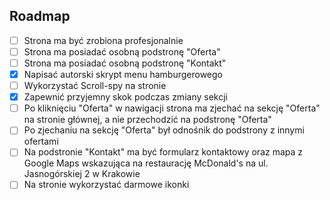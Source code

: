 ## Roadmap

-   [ ] Strona ma być zrobiona profesjonalnie
-   [ ] Strona ma posiadać osobną podstronę "Oferta"
-   [ ] Strona ma posiadać osobną podstronę "Kontakt"
-   [x] Napisać autorski skrypt menu hamburgerowego
-   [ ] Wykorzystać Scroll-spy na stronie
-   [x] Zapewnić przyjemny skok podczas zmiany sekcji
-   [ ] Po kliknięciu "Oferta" w nawigacji strona ma zjechać na sekcję "Oferta" na stronie głównej, a nie przechodzić na podstronę "Oferta"
-   [ ] Po zjechaniu na sekcję "Oferta" był odnośnik do podstrony z innymi ofertami
-   [ ] Na podstronie "Kontakt" ma być formularz kontaktowy oraz mapa z Google Maps wskazująca na restaurację McDonald's na ul. Jasnogórskiej 2 w Krakowie
-   [ ] Na stronie wykorzystać darmowe ikonki
